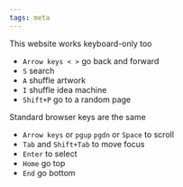 ```yaml
---
tags: meta
---
```


This website works keyboard-only too  
- `Arrow keys < >` go back and forward 
- `S` search
- `A` shuffle artwork
- `I` shuffle idea machine  
- `Shift+P` go to a random page 


Standard browser keys are the same 
- `Arrow keys` or `pgup` `pgdn` or `Space` to scroll 
- `Tab` and `Shift+Tab` to move focus 
- `Enter` to select
- `Home` go top 
- `End` go bottom 